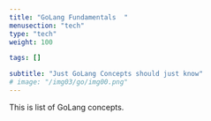 ```yaml
---
title: "GoLang Fundamentals  "
menusection: "tech"
type: "tech"
weight: 100

tags: []

subtitle: "Just GoLang Concepts should just know"
# image: "/img03/go/img00.png"
---
```

This is list of GoLang concepts.
